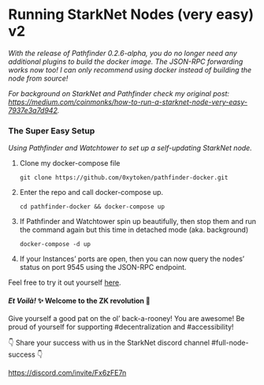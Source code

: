# Running StarkNet Nodes (very easy) v2

*With the release of Pathfinder 0.2.6-alpha, you do no longer need any additional plugins to build the docker image. The JSON-RPC forwarding works now too! I can only recommend using docker instead of building the node from source!*

*For background on StarkNet and Pathfinder check my original post: https://medium.com/coinmonks/how-to-run-a-starknet-node-very-easy-7937e3a7d942.*

### The Super Easy Setup
*Using Pathfinder and Watchtower to set up a self-updating StarkNet node.*

1. Clone my docker-compose file
    ```
    git clone https://github.com/0xytoken/pathfinder-docker.git
    ```
2. Enter the repo and call docker-compose up.
    ```
    cd pathfinder-docker && docker-compose up
    ```
3. If Pathfinder and Watchtower spin up beautifully, then stop them and run the command again but this time in detached mode (aka. background)
    ```
    docker-compose -d up
    ```
4. If your Instances’ ports are open, then you can now query the nodes’ status on port 9545 using the JSON-RPC endpoint.

Feel free to try it out yourself [here](https://playground.open-rpc.org/?uiSchema%5BappBar%5D%5Bui:splitView%5D=false&schemaUrl=https://raw.githubusercontent.com/starkware-libs/starknet-specs/master/api/starknet_api_openrpc.json&uiSchema%5BappBar%5D%5Bui:input%5D=false&uiSchema%5BappBar%5D%5Bui:darkMode%5D=true&uiSchema%5BappBar%5D%5Bui:examplesDropdown%5D=false).

#### *Et Voilà!* ✨ Welcome to the ZK revolution 🚀

Give yourself a good pat on the ol’ back-a-rooney! You are awesome! Be proud of yourself for supporting #decentralization and #accessibility!

👇 Share your success with us in the StarkNet discord channel #full-node-success 👇

https://discord.com/invite/Fx6zFE7n

